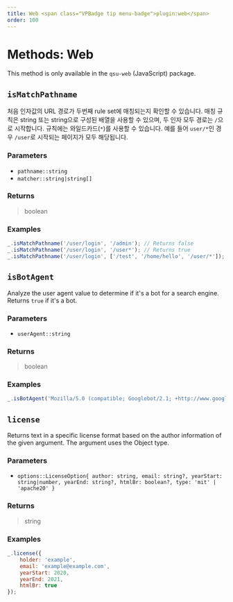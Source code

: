 ```yaml
---
title: Web <span class="VPBadge tip menu-badge">plugin:web</span>
order: 100
---
```


# Methods: Web <Badge type="tip" text="Plugin:qsu-web" />

This method is only available in the `qsu-web` (JavaScript) package.

## `isMatchPathname`

처음 인자값의 URL 경로가 두번째 rule set에 매칭되는지 확인할 수 있습니다. 매칭 규칙은 string 또는 string으로 구성된 배열을 사용할 수 있으며, 두 인자 모두 경로는 `/`으로 시작합니다. 규칙에는 와일드카드(`*`)를 사용할 수 있습니다. 예를 들어 `user/*`인 경우 `/user`로 시작되는 페이지가 모두 해당됩니다.

### Parameters

- `pathname::string`
- `matcher::string|string[]`

### Returns

> boolean

### Examples

```javascript
_.isMatchPathname('/user/login', '/admin'); // Returns false
_.isMatchPathname('/user/login', '/user*'); // Returns true
_.isMatchPathname('/user/login', ['/test', '/home/hello', '/user/*']); // Returns true
```

## `isBotAgent`

Analyze the user agent value to determine if it's a bot for a search engine. Returns `true` if it's a bot.

### Parameters

- `userAgent::string`

### Returns

> boolean

### Examples

```javascript
_.isBotAgent('Mozilla/5.0 (compatible; Googlebot/2.1; +http://www.google.com/bot.html)'); // Returns true
```

## `license`

Returns text in a specific license format based on the author information of the given argument. The argument uses the Object type.

### Parameters

- `options::LicenseOption{ author: string, email: string?, yearStart: string|number, yearEnd: string?, htmlBr: boolean?, type: 'mit' | 'apache20' }`

### Returns

> string

### Examples

```javascript
_.license({
	holder: 'example',
	email: 'example@example.com',
	yearStart: 2020,
	yearEnd: 2021,
	htmlBr: true
});
```
